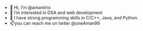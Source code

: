 - 👋 Hi, I’m @amanitrix
- 👀 I’m interested in DSA and web development
- 🌱 I have strong programming skills in C/C++, Java, and Python.
- 📫you can reach me on twiter @oneAman99

<!---
amanitrix/amanitrix is a ✨ special ✨ repository because its `README.md` (this file) appears on your GitHub profile.
You can click the Preview link to take a look at your changes.
--->
